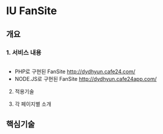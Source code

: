 # IU FanSite
## 개요
### 1. 서비스 내용 
```

```
* PHP로 구현된 FanSite <http://dydhyun.cafe24.com/>
* NODE.JS로 구현된 FanSite <http://dydhyun.cafe24app.com/>
2. 적용기술

3. 각 페이지별 소개

## 핵심기술

